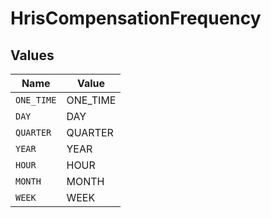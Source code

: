 # HrisCompensationFrequency


## Values

| Name       | Value      |
| ---------- | ---------- |
| `ONE_TIME` | ONE_TIME   |
| `DAY`      | DAY        |
| `QUARTER`  | QUARTER    |
| `YEAR`     | YEAR       |
| `HOUR`     | HOUR       |
| `MONTH`    | MONTH      |
| `WEEK`     | WEEK       |